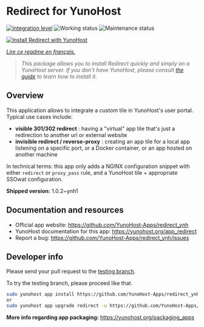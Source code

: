 <!--
N.B.: This README was automatically generated by https://github.com/YunoHost/apps/tree/master/tools/README-generator
It shall NOT be edited by hand.
-->

# Redirect for YunoHost

[![Integration level](https://dash.yunohost.org/integration/redirect.svg)](https://dash.yunohost.org/appci/app/redirect) ![Working status](https://ci-apps.yunohost.org/ci/badges/redirect.status.svg) ![Maintenance status](https://ci-apps.yunohost.org/ci/badges/redirect.maintain.svg)

[![Install Redirect with YunoHost](https://install-app.yunohost.org/install-with-yunohost.svg)](https://install-app.yunohost.org/?app=redirect)

*[Lire ce readme en français.](./README_fr.md)*

> *This package allows you to install Redirect quickly and simply on a YunoHost server.
If you don't have YunoHost, please consult [the guide](https://yunohost.org/#/install) to learn how to install it.*

## Overview

This application allows to integrate a custom tile in YunoHost's user portal. Typical use cases include:
- **visible 301/302 redirect** : having a "virtual" app tile that's just a redirection to another url or external website
- **invisible redirect / reverse-proxy** : creating an app tile for a local app listening on a specific port, or a Docker container, or an app hosted on another machine

In technical terms: this app only adds a NGINX configuration snippet with either `redirect` or `proxy_pass` rule, and a YunoHost tile + appropriate SSOwat configuration.


**Shipped version:** 1.0.2~ynh1
## Documentation and resources

* Official app website: <https://github.com/YunoHost-Apps/redirect_ynh>
* YunoHost documentation for this app: <https://yunohost.org/app_redirect>
* Report a bug: <https://github.com/YunoHost-Apps/redirect_ynh/issues>

## Developer info

Please send your pull request to the [testing branch](https://github.com/YunoHost-Apps/redirect_ynh/tree/testing).

To try the testing branch, please proceed like that.

``` bash
sudo yunohost app install https://github.com/YunoHost-Apps/redirect_ynh/tree/testing --debug
or
sudo yunohost app upgrade redirect -u https://github.com/YunoHost-Apps/redirect_ynh/tree/testing --debug
```

**More info regarding app packaging:** <https://yunohost.org/packaging_apps>
